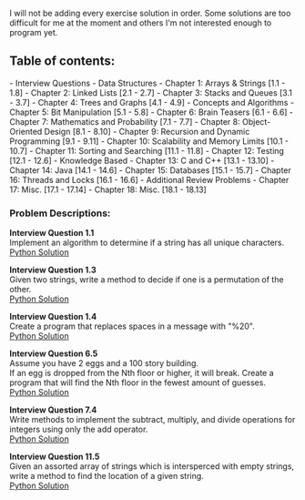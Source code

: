 I will not be adding every exercise solution in order. 
Some solutions are too difficult for me at the moment and others I'm not interested enough to program yet.


<h2>Table of contents:</h2>
- Interview Questions
  - Data Structures 
    - Chapter 1: Arrays & Strings [1.1 - 1.8]
    - Chapter 2: Linked Lists [2.1 - 2.7]
    - Chapter 3: Stacks and Queues [3.1 - 3.7]
    - Chapter 4: Trees and Graphs [4.1 - 4.9]
  - Concepts and Algorithms
    - Chapter 5: Bit Manipulation [5.1 - 5.8]
    - Chapter 6: Brain Teasers [6.1 - 6.6]
    - Chapter 7: Mathematics and Probability [7.1 - 7.7]
    - Chapter 8: Object-Oriented Design [8.1 - 8.10]
    - Chapter 9: Recursion and Dynamic Programming [9.1 - 9.11]
    - Chapter 10: Scalability and Memory Limits [10.1 - 10.7]
    - Chapter 11: Sorting and Searching [11.1 - 11.8]
    - Chapter 12: Testing [12.1 - 12.6]
  - Knowledge Based
    - Chapter 13: C and C++ [13.1 - 13.10]
    - Chapter 14: Java [14.1 - 14.6]
    - Chapter 15: Databases [15.1 - 15.7]
    - Chapter 16: Threads and Locks [16.1 - 16.6]
  - Additional Review Problems
    - Chapter 17: Misc. [17.1 - 17.14]
    - Chapter 18: Misc. [18.1 - 18.13]



<h3>Problem Descriptions: </h3>

<strong> Interview Question 1.1 </strong>
<BR>
Implement an algorithm to determine if a string has all unique characters.
<BR>
<a href="https://github.com/ArnoldM904/Programming_Books/blob/master/Cracking_the_Coding_Interview/Python/Exercise_01-1.py">Python Solution</a>
<BR>

<strong> Interview Question 1.3 </strong>
<BR>
Given two strings, write a method to decide if one is a permutation of the other.
<BR>
<a href="https://github.com/ArnoldM904/Programming_Books/blob/master/Cracking_the_Coding_Interview/Python/Exercise_01-3.py">Python Solution</a>
<BR>

<strong> Interview Question 1.4 </strong>
<BR>
Create a program that replaces spaces in a message with "%20".
<BR>
<a href="https://github.com/ArnoldM904/Programming_Books/blob/master/Cracking_the_Coding_Interview/Python/Exercise_01-4.py">Python Solution</a>
<BR>

<strong> Interview Question 6.5 </strong>
<BR>
Assume you have 2 eggs and a 100 story building.  
If an egg is dropped from the Nth floor or higher, it will break.
Create a program that will find the Nth floor in the fewest amount of guesses.
<BR>
<a href="https://github.com/ArnoldM904/Programming_Books/blob/master/Cracking_the_Coding_Interview/Python/Exercise_06-5.py">Python Solution</a>
<BR>

<strong> Interview Question 7.4 </strong>
<BR>
Write methods to implement the subtract, multiply, and divide  operations for integers using only the add operator.
<BR>
<a href="https://github.com/ArnoldM904/Programming_Books/blob/master/Cracking_the_Coding_Interview/Python/Exercise_07-4.py">Python Solution</a>
<BR>

<strong> Interview Question 11.5 </strong>
<BR>
Given an assorted array of strings which is intersperced with empty strings, 
write a method to find the location of a given string.
<BR>
<a href="https://github.com/ArnoldM904/Programming_Books/blob/master/Cracking_the_Coding_Interview/Python/Exercise_11-5.py">Python Solution</a>
<BR>
